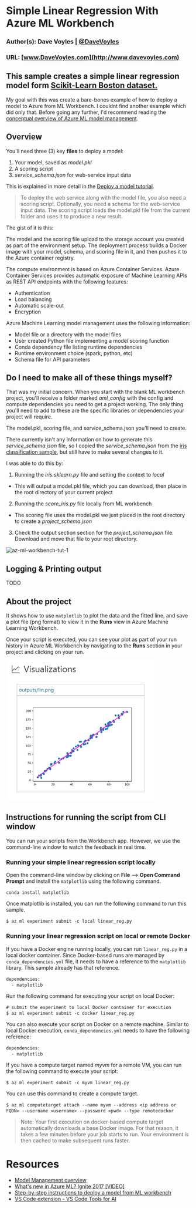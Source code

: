 # Simple Linear Regression With Azure ML Workbench

### Author(s): Dave Voyles | [@DaveVoyles](http://www.twitter.com/DaveVoyles)
### URL: [www.DaveVoyles.com](http://www.davevoyles.com)

This sample creates a simple linear regression model form [Scikit-Learn Boston dataset.](http://scikit-learn.org/stable/modules/generated/sklearn.datasets.load_boston.html)
----------
My goal with this was create a bare-bones example of how to deploy a model to Azure from ML Workbench. I couldnt find another example which did only that. Before going any further, I'd recommend reading the [conceptual overview of Azure ML model management](https://docs.microsoft.com/en-us/azure/machine-learning/preview/model-management-overview).

## Overview
You'll need three (3) key **files** to deploy a model:
1. Your model, saved as *model.pkl*
2. A scoring script 
3. *service_schema.json* for web-service input data

This is explained in more detail in the [Deploy a model tutorial](https://docs.microsoft.com/en-us/azure/machine-learning/preview/tutorial-classifying-iris-part-3).

> To deploy the web service along with the model file, you also need a scoring script. Optionally, you need a schema for the web-service input data. The scoring script loads the model.pkl file from the current folder and uses it to produce a new result.

The gist of it is this:

The model and the scoring file upload to the storage account you created as part of the environment setup. The deployment process builds a Docker image with your model, schema, and scoring file in it, and then pushes it to the Azure container registry.

The compute environment is based on Azure Container Services. Azure Container Services provides automatic exposure of Machine Learning APIs as REST API endpoints with the following features:

* Authentication
* Load balancing
* Automatic scale-out
* Encryption

Azure Machine Learning model management uses the following information:

* Model file or a directory with the model files
* User created Python file implementing a model scoring function
* Conda dependency file listing runtime dependencies
* Runtime environment choice (spark, python, etc) 
* Schema file for API parameters

## Do I need to make all of these things myself?
That was my initial concern. When you start with the blank ML workbench project, you'll receive a folder marked *aml_config* with the config and compute dependencies you need to get a project working. The only thing you'll need to add to these are the specific libraries or dependencies your project will require. 

The model.pkl, scoring file, and service_schema.json you'll need to create.

There currently isn't any information on how to generate this *service_schema.json* file, so I copied the *service_schema.json* from the [iris classification sample](https://docs.microsoft.com/en-us/azure/machine-learning/preview/tutorial-classifying-iris-part-3#get-the-scoring-script-and-schema-files), but still have to make several changes to it. 

I was able to do this by:

1. Running the *iris.sklearn.py* file and setting the context to *local*
 - This will output a model.pkl file, which you can download, then place in the root directory of your current project
2. Running the *score_iris.py* file locally from ML workbench
 - The scoring file uses the model.pkl we just placed in the root directory to create a *project_schema.json*
3. Check the output section section for the *project_schema.json* file. Download and move that file to your root directory. 

![az-ml-workbench-tut-1]()

## Logging & Printing output
TODO

## About the project

It shows how to use `matplotlib` to plot the data and the fitted line, and save a plot file (png format) to view it in the **Runs** view  in Azure Machine Learning Workbench.

Once your script is executed, you can see your plot as part of your run history in Azure ML Workbench by navigating to the **Runs** section in your project and clicking on your run. 

![](./docs/simplelrplot.png)

## Instructions for running the script from CLI window
You can run your scripts from the Workbench app. However, we use the command-line window to watch the feedback in real time.

### Running your simple linear regression script locally
Open the command-line window by clicking on **File** --> **Open Command Prompt** and install the `matplotlib` using the following command.

```
conda install matplotlib
```

Once matplotlib is installed, you can run the following command to run this sample. 

```
$ az ml experiment submit -c local linear_reg.py
```

### Running your linear regression script on local or remote Docker
If you have a Docker engine running locally, you can run `linear_reg.py` in a local docker container. Since Docker-based runs are managed by `conda_dependencies.yml` file, it needs to have a reference to the `matplotlib` library. This sample already has that reference. 

```
dependencies:
  - matplotlib
```

Run the following command for executing your script on local Docker:
```
# submit the experiment to local Docker container for execution
$ az ml experiment submit -c docker linear_reg.py
```

You can also execute your script on Docker on a remote machine. Similar to local Docker execution, `conda_dependencies.yml` needs to have the following reference:
```
dependencies:
  - matplotlib

```
If you have a compute target named _myvm_ for a remote VM, you can run the following command to execute your script:

```
$ az ml experiment submit -c myvm linear_reg.py
```

You can use this command to create a compute target.
```
$ az ml computetarget attach --name myvm --address <ip address or FQDN> --username <username> --password <pwd> --type remotedocker
```

>Note: Your first execution on docker-based compute target automatically downloads a base Docker image. For that reason, it takes a few minutes before your job starts to run. Your environment is then cached to make subsequent runs faster. 


# Resources

* [Model Management overview](https://docs.microsoft.com/en-us/azure/machine-learning/preview/model-management-overview)
* [What's new in Azure ML? Ignite 2017 [VIDEO]]()
* [Step-by-step instructions to deploy a model from ML workbench](https://www.microsoft.com/developerblog/2017/10/24/bird-detection-with-azure-ml-workbench/#depl_link)
* [VS Code extension - VS Code Tools for AI](https://marketplace.visualstudio.com/items?itemName=ms-toolsai.vscode-ai)


